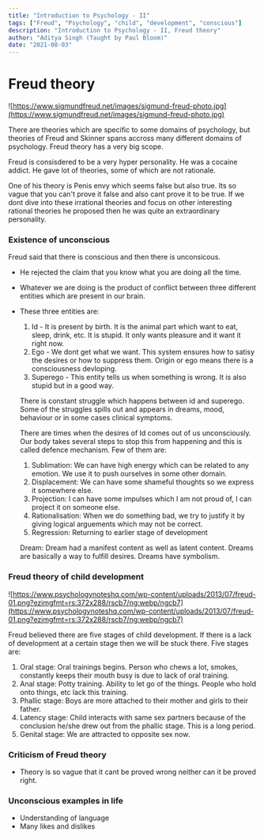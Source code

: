 ```yaml
---
title: "Introduction to Psychology - II"
tags: ["Freud", "Psychology", "child", "development", "conscious"]
description: "Introduction to Psychology - II, Freud theory"
author: "Aditya Singh (Taught by Paul Bloom)"
date: "2021-08-03"
---
```

# Freud theory

![https://www.sigmundfreud.net/images/sigmund-freud-photo.jpg](https://www.sigmundfreud.net/images/sigmund-freud-photo.jpg)

There are theories which are specific to some domains of psychology, but theories of Freud and Skinner spans accross many different domains of psychology. Freud theory has a very big scope. 

Freud is consisdered to be a very hyper personality. He was a cocaine addict. He gave lot of theories, some of which are not rationale. 

One of his theory is Penis envy which seems false but also true. Its so vague that you can't prove it false and also cant prove it to be true. If we dont dive into these irrational theories and focus on other interesting rational theories he proposed then he was quite an extraordinary personality. 

### Existence of unconscious

Freud said that there is conscious and then there is unconsicous.

- He rejected the claim that you know what you are doing all the time.
- Whatever we are doing is the product of conflict between three different entities which are present in our brain.
- These three entities are:
    1. Id - It is present by birth. It is the animal part which want to eat, sleep, drink, etc. It is stupid. It only wants pleasure and it want it right now.
    2. Ego - We dont get what we want. This system ensures how to satisy the desires or how to suppress them. Origin or ego means there is a consciousness devloping.
    3. Superego - This entity tells us when something is wrong. It is also stupid but in a good way.

    There is constant struggle which happens between id and superego. Some of the struggles spills out and appears in dreams, mood, behaviour or in some cases clinical symptoms.

    There are times when the desires of Id comes out of us unconsciously. Our body takes several steps to stop this from happening and this is called defence mechanism. Few of them are:

    1. Sublimation: We can have high energy which can be related to any emotion. We use it to push ourselves in some other domain.
    2. Displacement: We can have some shameful thoughts so we express it somewhere else.
    3. Projection: I can have some impulses which I am not proud of, I can project it on someone else.
    4. Rationalisation: When we do something bad, we try to justify it by giving logical arguements which may not be correct.
    5. Regression: Returning to earlier stage of development

    Dream: Dream had a manifest content as well as latent content. Dreams are basically a way to fulfill desires. Dreams have symbolism.

### Freud theory of child development

![https://www.psychologynoteshq.com/wp-content/uploads/2013/07/freud-01.png?ezimgfmt=rs:372x288/rscb7/ng:webp/ngcb7](https://www.psychologynoteshq.com/wp-content/uploads/2013/07/freud-01.png?ezimgfmt=rs:372x288/rscb7/ng:webp/ngcb7)

Freud believed there are five stages of child development. If there is a lack of development at a certain stage then we will be stuck there. Five stages are:

1. Oral stage: Oral trainings begins. Person who chews a lot, smokes, constantly keeps their mouth busy is due to lack of oral training.
2. Anal stage: Potty training. Ability to let go of the things. People who hold onto things, etc lack this training.
3. Phallic stage: Boys are more attached to their mother and girls to their father.
4. Latency stage: Child interacts with same sex partners because of the conclusion he/she drew out from the phallic stage. This is a long period.
5. Genital stage: We are attracted to opposite sex now.

### Criticism of Freud theory

- Theory is so vague that it cant be proved wrong neither can it be proved right.

### Unconscious examples in life

- Understanding of language
- Many likes and dislikes